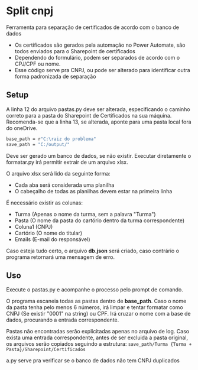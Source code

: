 # Split cnpj

Ferramenta para separação de certificados de acordo com o banco de dados

- Os certificados são gerados pela automação no Power Automate, são todos enviados para o Sharepoint de certificados
- Dependendo do formulário, podem ser separados de acordo com o CPJ/CPF ou nome.
- Esse código serve pra CNPJ, ou pode ser alterado para identificar outra forma padronizada de separação

## Setup

A linha 12 do arquivo pastas.py deve ser alterada, especificando o caminho correto para a pasta do Sharepoint de Certificados na sua máquina.
Recomenda-se que a linha 13, se alterada, aponte para uma pasta local fora do oneDrive.

```sh
base_path = r"C:\raiz do problema"
save_path = "C:/output/"
```

Deve ser gerado um banco de dados, se não existir. Executar diretamente o formatar.py irá permitir extrair de um arquivo xlsx.

O arquivo xlsx será lido da seguinte forma:
- Cada aba será considerada uma planilha
- O cabeçalho de todas as planilhas devem estar na primeira linha

É necessário existir as colunas:
- Turma (Apenas o nome da turma, sem a palavra "Turma")
- Pasta (O nome da pasta do cartório dentro da turma correspondente)
- Coluna1 (CNPJ)
- Cartório (O nome do titular)
- Emails (E-mail do responsável)

Caso esteja tudo certo, o arquivo **db.json** será criado, caso contrário o programa retornará uma mensagem de erro.

## Uso

Execute o pastas.py e acompanhe o processo pelo prompt de comando.

O programa escaneia todas as pastas dentro de **base_path**. Caso o nome da pasta tenha pelo menos 6 números, irá limpar e tentar formatar como CNPJ (Se existir "0001" na string) ou CPF. Irá cruzar o nome com a base de dados, procurando a entrada correspondente.

Pastas não encontradas serão explicitadas apenas no arquivo de log.
Caso exista uma entrada correspondente, antes de ser excluida a pasta original, os arquivos serão copiados seguindo a estrutura:
```save_path/Turma {Turma + Pasta}/Sharepoint/Certificados```

a.py serve pra verificar se o banco de dados não tem CNPJ duplicados
